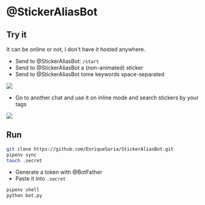 # @StickerAliasBot
## Try it
It can be online or not, I don't have it hosted anywhere. 

 - Send to @StickerAliasBot: `/start`
 - Send to @StickerAliasBot a (non-animated) sticker
 - Send to @StickerAliasBot tome keywords space-separated

![](https://enriquesoria.github.io/publicimages/sticker1.jpg)

 - Go to another chat and use it on inline mode and search stickers by your tags

![](https://enriquesoria.github.io/publicimages/sticker2.jpg)

## Run
```bash
git clone https://github.com/EnriqueSoria/StickerAliasBot.git
pipenv sync
touch .secret
```
 - Generate a token with @BotFather
 - Paste it into `.secret`
```bash
pipenv shell
python bot.py
```
